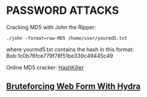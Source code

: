 # PASSWORD ATTACKS

Cracking MD5 with John the Ripper:

`./john -format=raw-MD5 /home/user/yourmd5.txt`

where yourmd5.txt contains the hash in this format: Bob:1c0b76fce779f78f51be339c49445c49

Online MD5 cracker: [HashKiller](https://hashkiller.co.uk/md5-decrypter.aspx)



[Bruteforcing Web Form With Hydra](http://null-byte.wonderhowto.com/how-to/hack-like-pro-crack-online-web-form-passwords-with-thc-hydra-burp-suite-0160643/)
--------------------------------
